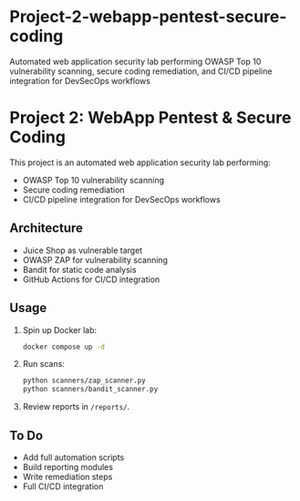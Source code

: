 # Project-2-webapp-pentest-secure-coding
Automated web application security lab performing OWASP Top 10 vulnerability scanning, secure coding remediation, and CI/CD pipeline integration for DevSecOps workflows
# Project 2: WebApp Pentest & Secure Coding

This project is an automated web application security lab performing:
- OWASP Top 10 vulnerability scanning
- Secure coding remediation
- CI/CD pipeline integration for DevSecOps workflows

## Architecture

- Juice Shop as vulnerable target
- OWASP ZAP for vulnerability scanning
- Bandit for static code analysis
- GitHub Actions for CI/CD integration

## Usage

1. Spin up Docker lab:
    ```bash
    docker compose up -d
    ```

2. Run scans:
    ```bash
    python scanners/zap_scanner.py
    python scanners/bandit_scanner.py
    ```

3. Review reports in `/reports/`.

## To Do

- Add full automation scripts
- Build reporting modules
- Write remediation steps
- Full CI/CD integration